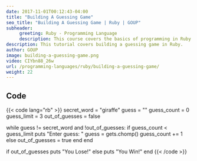 ```yaml
---
date: 2017-11-01T00:12:43-04:00
title: "Building A Guessing Game"
seo_title: "Building A Guessing Game | Ruby | GOUP"
subheader:
     greeting: Ruby - Programming Language
     description: This course covers the basics of programming in Ruby. Work your way through the videos/articles and I'll teach you everything you need to know to start your programming journey!
description: This tutorial covers building a guessing game in Ruby.
author: GOUP
image: building-a-guessing-game.png
video: CIYbn88_26w
url: /programming-languages/ruby/building-a-guessing-game/
weight: 22
---
```


## Code

{{< code lang="rb" >}}
secret_word = "giraffe"
guess = ""
guess_count = 0
guess_limit = 3
out_of_guesses = false

while guess != secret_word and !out_of_guesses:
     if guess_count < guess_limit
          puts "Enter guess: "
          guess = gets.chomp()
          guess_count += 1
     else
          out_of_guesses = true
     end
end

if out_of_guesses
     puts "You Lose!"
else
     puts "You Win!"
end
{{< /code >}}